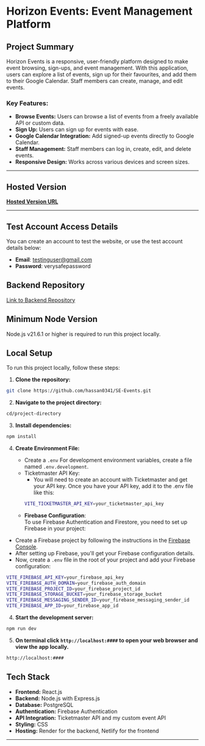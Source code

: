 # Horizon Events: Event Management Platform

## Project Summary
Horizon Events is a responsive, user-friendly platform designed to make event browsing, sign-ups, and event management. With this application, users can explore a list of events, sign up for their favourites, and add them to their Google Calendar. Staff members can create, manage, and edit events.

### Key Features:
- **Browse Events:** Users can browse a list of events from a freely available API or custom data.  
- **Sign Up:** Users can sign up for events with ease.  
- **Google Calendar Integration:** Add signed-up events directly to Google Calendar.  
- **Staff Management:** Staff members can log in, create, edit, and delete events.  
- **Responsive Design:** Works across various devices and screen sizes.  

---

## Hosted Version
**[Hosted Version URL](https://horizon-events.netlify.app/)**  

---

## Test Account Access Details

You can create an account to test the website, or use the test account details below:

- **Email**: testinguser@gmail.com
- **Password**: verysafepassword

## Backend Repository

[Link to Backend Repository](https://github.com/hassan0341/My-Back-End-Project)

## Minimum Node Version

Node.js v21.6.1 or higher is required to run this project locally.

## Local Setup

To run this project locally, follow these steps:

1. **Clone the repository:**

```sh
git clone https://github.com/hassan0341/SE-Events.git
```

2. **Navigate to the project directory:**

```sh
cd/project-directory
```

3. **Install dependencies:**

```sh
npm install
```

4. **Create Environment File:**

   - Create a `.env` For development environment variables, create a file named `.env.development`.
   - Ticketmaster API Key:
     - You will need to create an account with Ticketmaster and get your API key. Once you have your API key, add it to the .env file like this:
      ```sh
      VITE_TICKETMASTER_API_KEY=your_ticketmaster_api_key
      ```
   - **Firebase Configuration**:  
  To use Firebase Authentication and Firestore, you need to set up Firebase in your project:
  
  - Create a Firebase project by following the instructions in the [Firebase Console](https://console.firebase.google.com/).
  - After setting up Firebase, you'll get your Firebase configuration details.
  - Now, create a `.env` file in the root of your project and add your Firebase configuration:

  ```sh
  VITE_FIREBASE_API_KEY=your_firebase_api_key
  VITE_FIREBASE_AUTH_DOMAIN=your_firebase_auth_domain
  VITE_FIREBASE_PROJECT_ID=your_firebase_project_id
  VITE_FIREBASE_STORAGE_BUCKET=your_firebase_storage_bucket
  VITE_FIREBASE_MESSAGING_SENDER_ID=your_firebase_messaging_sender_id
  VITE_FIREBASE_APP_ID=your_firebase_app_id
  ```


4. **Start the development server:**

```sh
npm run dev
```

5. **On terminal click `http://localhost:####` to open your web browser and view the app locally.**

```sh
http://localhost:####
```

## Tech Stack
- **Frontend:** React.js  
- **Backend:** Node.js with Express.js  
- **Database:** PostgreSQL  
- **Authentication:** Firebase Authentication  
- **API Integration:** Ticketmaster API and my custom event API  
- **Styling:** CSS  
- **Hosting:** Render for the backend, Netlify for the frontend  

---
